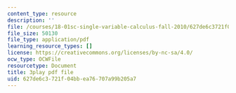 ```yaml
---
content_type: resource
description: ''
file: /courses/18-01sc-single-variable-calculus-fall-2010/627de6c3721f04bbea76707a99b205a7_PNTnmH6jsRI.pdf
file_size: 50130
file_type: application/pdf
learning_resource_types: []
license: https://creativecommons.org/licenses/by-nc-sa/4.0/
ocw_type: OCWFile
resourcetype: Document
title: 3play pdf file
uid: 627de6c3-721f-04bb-ea76-707a99b205a7
---
```

